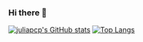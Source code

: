### Hi there 👋

[![juliapcp's GitHub stats](https://github-readme-stats.vercel.app/api?username=juliapcp)](https://github.com/juliapcp/github-readme-stats)
[![Top Langs](https://github-readme-stats.vercel.app/api/top-langs/?username=juliapcp&layout=compact)](https://github.com/juliapcp/github-readme-stats)

